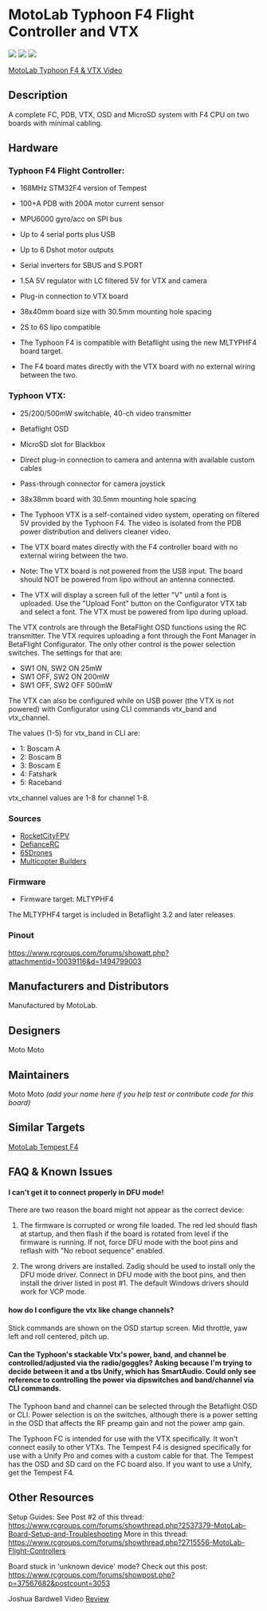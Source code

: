 # MotoLab Typhoon F4 Flight Controller and VTX

![](http://gdurl.com/GGSY)
![](http://gdurl.com/9Idm)
![](https://static.rcgroups.net/forums/attachments/4/5/2/0/2/8/a10021635-46-IMG_20170507_155528.jpg)

[MotoLab Typhoon F4 & VTX Video](https://www.youtube.com/watch?v=h0VcUPcgi8A)

## Description

A complete FC, PDB, VTX, OSD and MicroSD system with F4 CPU on two boards with minimal cabling.

## Hardware

### Typhoon F4 Flight Controller:

- 168MHz STM32F4 version of Tempest
- 100+A PDB with 200A motor current sensor
- MPU6000 gyro/acc on SPI bus
- Up to 4 serial ports plus USB
- Up to 6 Dshot motor outputs
- Serial inverters for SBUS and S.PORT
- 1.5A 5V regulator with LC filtered 5V for VTX and camera
- Plug-in connection to VTX board
- 38x40mm board size with 30.5mm mounting hole spacing
- 2S to 6S lipo compatible

- The Typhoon F4 is compatible with Betaflight using the new MLTYPHF4 board target.
- The F4 board mates directly with the VTX board with no external wiring between the two.

### Typhoon VTX:

- 25/200/500mW switchable, 40-ch video transmitter
- Betaflight OSD
- MicroSD slot for Blackbox
- Direct plug-in connection to camera and antenna with available custom cables
- Pass-through connector for camera joystick
- 38x38mm board with 30.5mm mounting hole spacing

- The Typhoon VTX is a self-contained video system, operating on filtered 5V provided by the Typhoon F4. The video is isolated from the PDB power distribution and delivers cleaner video.

- The VTX board mates directly with the F4 controller board with no external wiring between the two.

- Note: The VTX board is not powered from the USB input. The board should NOT be powered from lipo without an antenna connected.

- The VTX will display a screen full of the letter "V" until a font is uploaded. Use the "Upload Font" button on the Configurator VTX tab and select a font. The VTX must be powered from lipo during upload.

The VTX controls are through the BetaFlight OSD functions using the RC transmitter. The VTX requires uploading a font through the Font Manager in BetaFlight Configurator. The only other control is the power selection switches. The settings for that are:

- SW1 ON, SW2 ON 25mW
- SW1 OFF, SW2 ON 200mW
- SW1 OFF, SW2 OFF 500mW

The VTX can also be configured while on USB power (the VTX is not powered) with Configurator using CLI commands vtx_band and vtx_channel.

The values (1-5) for vtx_band in CLI are:

- 1: Boscam A
- 2: Boscam B
- 3: Boscam E
- 4: Fatshark
- 5: Raceband

vtx_channel values are 1-8 for channel 1-8.

### Sources

- [RocketCityFPV](http://www.rocketcityfpv.com/Motolab-TyphoonF4-Flight-Controller_p_77.html)
- [DefianceRC](https://www.defiancerc.com/collections/flight-controller/products/motolab-typhoon-f4-flight-controller-vtx-combo)
- [65Drones](https://www.65drones.com/products/motolab-typhoon-f4-flight-controller-and-typhoon-vtx)
- [Multicopter Builders](https://multicopterbuilders.com/products/motolab-tempest-f4-flight-controller-fc)

### Firmware

- Firmware target: MLTYPHF4

The MLTYPHF4 target is included in Betaflight 3.2 and later releases.

### Pinout

https://www.rcgroups.com/forums/showatt.php?attachmentid=10039116&d=1494799003

## Manufacturers and Distributors

Manufactured by MotoLab.

## Designers

Moto Moto

## Maintainers

Moto Moto
_(add your name here if you help test or contribute code for this board)_

## Similar Targets

[MotoLab Tempest F4](MLTEMPF4)

## FAQ & Known Issues

#### I can't get it to connect properly in DFU mode!

There are two reason the board might not appear as the correct device:

1. The firmware is corrupted or wrong file loaded. The red led should flash at startup, and then flash if the board is rotated from level if the firmware is running. If not, force DFU mode with the boot pins and reflash with "No reboot sequence" enabled.

2. The wrong drivers are installed. Zadig should be used to install only the DFU mode driver. Connect in DFU mode with the boot pins, and then install the driver listed in post #1. The default Windows drivers should work for VCP mode.

#### how do I configure the vtx like change channels?

Stick commands are shown on the OSD startup screen. Mid throttle, yaw left and roll centered, pitch up.

#### Can the Typhoon's stackable Vtx's power, band, and channel be controlled/adjusted via the radio/goggles? Asking because I'm trying to decide between it and a tbs Unify, which has SmartAudio. Could only see reference to controlling the power via dipswitches and band/channel via CLI commands.

The Typhoon band and channel can be selected through the Betaflight OSD or CLI. Power selection is on the switches, although there is a power setting in the OSD that affects the RF preamp gain and not the power amp gain.

The Typhoon FC is intended for use with the VTX specifically. It won't connect easily to other VTXs. The Tempest F4 is designed specifically for use with a Unify Pro and comes with a custom cable for that. The Tempest has the OSD and SD card on the FC board also. If you want to use a Unify, get the Tempest F4.

## Other Resources

Setup Guides:
See Post #2 of this thread:
https://www.rcgroups.com/forums/showthread.php?2537379-MotoLab-Board-Setup-and-Troubleshooting
More in this thread:
https://www.rcgroups.com/forums/showthread.php?2715556-MotoLab-Flight-Controllers

Board stuck in 'unknown device' mode? Check out this post:
https://www.rcgroups.com/forums/showpost.php?p=37567682&postcount=3053

Joshua Bardwell Video [Review](https://www.youtube.com/watch?v=dD7Hla63Xho)
